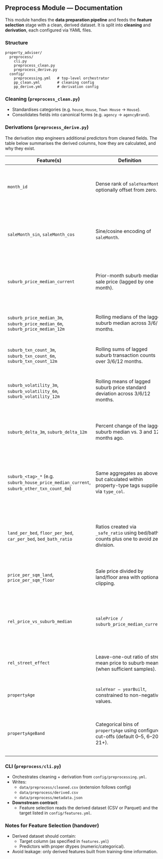 ## Preprocess Module — Documentation

This module handles the **data preparation pipeline** and feeds the **feature selection** stage with a clean, derived dataset. It is split into **cleaning** and **derivation**, each configured via YAML files.

### Structure
```
property_adviser/
  preprocess/
    cli.py
    preprocess_clean.py
    preprocess_derive.py
  config/
    preprocessing.yml   # top-level orchestrator
    pp_clean.yml        # cleaning config
    pp_derive.yml       # derivation config
```

### Cleaning (`preprocess_clean.py`)
- Standardises categories (e.g. `house`, `House`, `Town House` → `House`).
- Consolidates fields into canonical forms (e.g. `agency` → `agencyBrand`).

### Derivations (`preprocess_derive.py`)
The derivation step engineers additional predictors from cleaned fields. The table below summarises the derived columns, how they are calculated, and why they exist.

| Feature(s) | Definition | Rationale |
| --- | --- | --- |
| `month_id` | Dense rank of `saleYearMonth`, optionally offset from zero. | Provides a monotonic time index for models that need an ordinal month reference. |
| `saleMonth_sin`, `saleMonth_cos` | Sine/cosine encoding of `saleMonth`. | Captures within-year seasonality without discontinuity between December → January. |
| `suburb_price_median_current` | Prior-month suburb median sale price (lagged by one month). | Anchors each record to the last known market level without leaking the current sale. |
| `suburb_price_median_3m`, `suburb_price_median_6m`, `suburb_price_median_12m` | Rolling medians of the lagged suburb median across 3/6/12 months. | Smooths medium- and long-term suburb price trends for stability. |
| `suburb_txn_count_3m`, `suburb_txn_count_6m`, `suburb_txn_count_12m` | Rolling sums of lagged suburb transaction counts over 3/6/12 months. | Proxies recent demand depth and liquidity in the suburb. |
| `suburb_volatility_3m`, `suburb_volatility_6m`, `suburb_volatility_12m` | Rolling means of lagged suburb price standard deviation across 3/6/12 months. | Measures recent market volatility to distinguish steady vs. volatile suburbs. |
| `suburb_delta_3m`, `suburb_delta_12m` | Percent change of the lagged suburb median vs. 3 and 12 months ago. | Captures short/long momentum while remaining leakage-safe. |
| `suburb_<tag>_*` (e.g. `suburb_house_price_median_current`, `suburb_other_txn_count_6m`) | Same aggregates as above, but calculated within property-type tags supplied via `type_col`. | Gives the model property-type-specific market context so houses aren’t compared to units and vice versa. |
| `land_per_bed`, `floor_per_bed`, `car_per_bed`, `bed_bath_ratio` | Ratios created via `_safe_ratio` using bed/bath counts plus one to avoid zero division. | Normalises size/amenity features by occupancy to highlight layout efficiency. |
| `price_per_sqm_land`, `price_per_sqm_floor` | Sale price divided by land/floor area with optional clipping. | Adds value-per-area signals that correlate with density and desirability. |
| `rel_price_vs_suburb_median` | `salePrice / suburb_price_median_current`. | Indicates how a sale compares to the suburb benchmark; reused at prediction for interpretability. |
| `rel_street_effect` | Leave-one-out ratio of street mean price to suburb mean (when sufficient samples). | Captures persistent street-level premiums or discounts. |
| `propertyAge` | `saleYear – yearBuilt`, constrained to non-negative values. | Reflects property vintage, a strong price driver. |
| `propertyAgeBand` | Categorical bins of `propertyAge` using configured cut-offs (default 0–5, 6–20, 21+). | Buckets age into coarse segments that play nicely with categorical models. |

### CLI (`preprocess/cli.py`)
- Orchestrates cleaning + derivation from `config/preprocessing.yml`.
- Writes:
  - `data/preprocess/cleaned.csv` (extension follows config)
  - `data/preprocess/derived.csv`
  - `data/preprocess/metadata.json`
- **Downstream contract**:
  - Feature selection reads the derived dataset (CSV or Parquet) and the target listed in `config/features.yml`.

### Notes for Feature Selection (handover)
- Derived dataset should contain:
  - Target column (as specified in `features.yml`)
  - Predictors with proper dtypes (numeric/categorical).
- Avoid leakage: only derived features built from training-time information.
